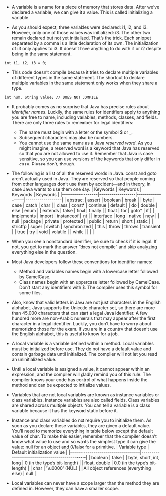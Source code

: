 - A variable is a name for a piece of memory that stores data. After we’ve declared a variable, we can give it a value. This is called initializing a variable.

- As you should expect, three variables were declared: i1, i2, and i3. However, only one of those values was initialized: i3. The other two remain declared but not yet initialized. That’s the trick. Each snippet separated by a comma is a little declaration of its own. The initialization of i3 only applies to i3. It doesn’t have anything to do with i1 or i2 despite being in the same statement.
```
int i1, i2, i3 = 0;
```

- This code doesn’t compile because it tries to declare multiple variables of different types in the same statement. The shortcut to declare multiple variables in the same statement only works when they share a type.
```
int num, String value; // DOES NOT COMPILE
```

- It probably comes as no surprise that Java has precise rules about *identifier names*. Luckily, the same rules for identifiers apply to anything you are free to name, including variables, methods, classes, and fields. There are only three rules to remember for legal identifiers:
   - The name must begin with a letter or the symbol $ or _.
   - Subsequent characters may also be numbers.
   - You cannot use the same name as a Java *reserved word*. As you might imagine, a reserved word is a keyword that Java has reserved so that you are not allowed to use it. Remember that Java is case sensitive, so you can use versions of the keywords that only differ in case. Please don’t, though.

- The following is a list of all the reserved words in Java. const and goto aren’t actually used in Java. They are reserved so that people coming from other languages don’t use them by accident—and in theory, in case Java wants to use them one day.
| Keywords         | Keywords         | Keywords         | Keywords         |
|------------------|------------------|------------------|------------------|
| abstract         | assert           | boolean          | break            |
| byte             | case             | catch            | char             |
| class            | const*           | continue         | default          |
| do               | double           | else             | enum             |
| extends          | false            | final            | finally          |
| float            | for              | goto*            | if               |
| implements       | import           | instanceof       | int              |
| interface        | long             | native           | new              |
| null             | package          | private          | protected        |
| public           | return           | short            | static           |
| strictfp         | super            | switch           | synchronized     |
| this             | throw            | throws           | transient        |
| true             | try              | void             | volatile         |
| while            |                  |                  |                  |

- When you see a nonstandard identifier, be sure to check if it is legal. If not, you get to mark the answer “does not compile” and skip analyzing everything else in the question.

- Most Java developers follow these conventions for identifier names:
   - Method and variables names begin with a lowercase letter followed by CamelCase.
   - Class names begin with an uppercase letter followed by CamelCase. Don’t start any identifiers with $. The compiler uses this symbol for some files.

- Also, know that valid letters in Java are not just characters in the English alphabet. Java supports the Unicode character set, so there are more than 45,000 characters that can start a legal Java identifier. A few hundred more are non-Arabic numerals that may appear after the first character in a legal identifier. Luckily, you don’t have to worry about memorizing those for the exam. If you are in a country that doesn’t use the English alphabet, this is useful to know for a job.

- A local variable is a variable defined within a method. Local variables must be initialized before use. They do not have a default value and contain garbage data until initialized. The compiler will not let you read an uninitialized value. 

- Until a local variable is assigned a value, it cannot appear within an expression, and the compiler will gladly remind you of this rule. The compiler knows your code has control of what happens inside the method and can be expected to initialize values.

- Variables that are not local variables are known as instance variables or class variables. Instance variables are also called fields. Class variables are shared across multiple objects. You can tell a variable is a class variable because it has the keyword static before it. 

- Instance and class variables do not require you to initialize them. As soon as you declare these variables, they are given a default value. You’ll need to memorize everything in table below except the default value of char. To make this easier, remember that the compiler doesn’t know what value to use and so wants the simplest type it can give the value: null for an object and 0/false for a primitive.
| Variable type                     | Default initialization value                  |
|-----------------------------------|----------------------------------------------|
| boolean                            | false                                        |
| byte, short, int, long            | 0 (in the type’s bit-length)                |
| float, double                     | 0.0 (in the type’s bit-length)              |
| char                               | '\u0000' (NUL)                             |
| All object references (everything else) | null                                   |

- Local variables can never have a scope larger than the method they are defined in. However, they can have a smaller scope. 